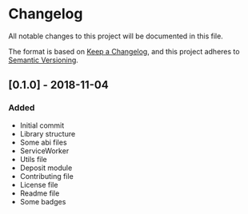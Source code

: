 # Changelog
All notable changes to this project will be documented in this file.

The format is based on [Keep a Changelog](https://keepachangelog.com/en/1.0.0/),
and this project adheres to [Semantic Versioning](https://semver.org/spec/v2.0.0.html).


## [0.1.0] - 2018-11-04
### Added
- Initial commit
- Library structure
- Some abi files
- ServiceWorker
- Utils file
- Deposit module
- Contributing file
- License file
- Readme file
- Some badges
